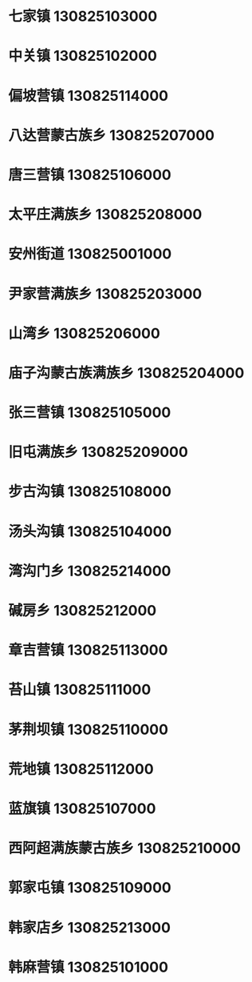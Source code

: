 # 七家镇 130825103000
# 中关镇 130825102000
# 偏坡营镇 130825114000
# 八达营蒙古族乡 130825207000
# 唐三营镇 130825106000
# 太平庄满族乡 130825208000
# 安州街道 130825001000
# 尹家营满族乡 130825203000
# 山湾乡 130825206000
# 庙子沟蒙古族满族乡 130825204000
# 张三营镇 130825105000
# 旧屯满族乡 130825209000
# 步古沟镇 130825108000
# 汤头沟镇 130825104000
# 湾沟门乡 130825214000
# 碱房乡 130825212000
# 章吉营镇 130825113000
# 苔山镇 130825111000
# 茅荆坝镇 130825110000
# 荒地镇 130825112000
# 蓝旗镇 130825107000
# 西阿超满族蒙古族乡 130825210000
# 郭家屯镇 130825109000
# 韩家店乡 130825213000
# 韩麻营镇 130825101000
